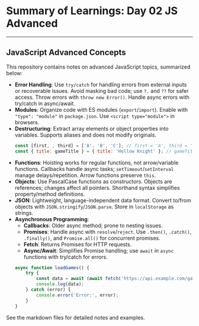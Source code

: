 # Summary of Learnings: Day 02 JS Advanced

---

## JavaScript Advanced Concepts

This repository contains notes on advanced JavaScript topics, summarized below:

- **Error Handling**: Use `try/catch` for handling errors from external inputs or recoverable issues. Avoid masking bad code; use `?.` and `??` for safer access. Throw errors with `throw new Error()`. Handle async errors with try/catch in async/await.
- **Modules**: Organize code with ES modules (`export`/`import`). Enable with `"type": "module"` in `package.json`. Use `<script type="module">` in browsers.
- **Destructuring**: Extract array elements or object properties into variables. Supports aliases and does not modify originals.
  ```js
  const [first, , third] = ['A', 'B', 'C']; // first = 'A', third = 'C'
  const { title: gameTitle } = { title: 'Hollow Knight' }; // gameTitle = 'Hollow Knight'
  ```
- **Functions**: Hoisting works for regular functions, not arrow/variable functions. Callbacks handle async tasks; `setTimeout`/`setInterval` manage delays/repetition. Arrow functions preserve `this`.
- **Objects**: Use PascalCase functions as constructors. Objects are references; changes affect all pointers. Shorthand syntax simplifies property/method definitions.
- **JSON**: Lightweight, language-independent data format. Convert to/from objects with `JSON.stringify`/`JSON.parse`. Store in `localStorage` as strings.
- **Asynchronous Programming**:
  - **Callbacks**: Older async method; prone to nesting issues.
  - **Promises**: Handle async with `resolve`/`reject`. Use `.then()`, `.catch()`, `.finally()`, and `Promise.all()` for concurrent promises.
  - **Fetch**: Returns Promises for HTTP requests.
  - **Async/Await**: Simplifies Promise handling; use `await` in `async` functions with try/catch for errors.
  ```js
  async function loadGames() {
      try {
          const data = await (await fetch('https://api.example.com/games')).json();
          console.log(data);
      } catch (error) {
          console.error('Error:', error);
      }
  }
  ```

See the markdown files for detailed notes and examples.